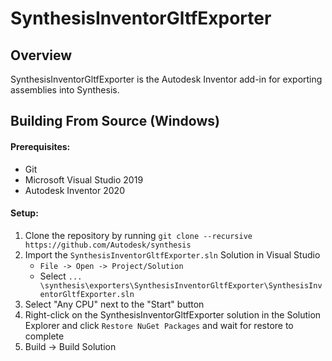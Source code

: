 # SynthesisInventorGltfExporter

## Overview
SynthesisInventorGltfExporter is the Autodesk Inventor add-in for exporting assemblies into Synthesis.

## Building From Source (Windows)

#### Prerequisites:
* Git
* Microsoft Visual Studio 2019
* Autodesk Inventor 2020

#### Setup:
1) Clone the repository by running `git clone --recursive https://github.com/Autodesk/synthesis`
2) Import the `SynthesisInventorGltfExporter.sln` Solution in Visual Studio
   - `File -> Open -> Project/Solution`
   - Select `... \synthesis\exporters\SynthesisInventorGltfExporter\SynthesisInventorGltfExporter.sln`
3) Select "Any CPU" next to the "Start" button
4) Right-click on the SynthesisInventorGltfExporter solution in the Solution Explorer and click `Restore NuGet Packages` and wait for restore to complete
5) Build -> Build Solution
